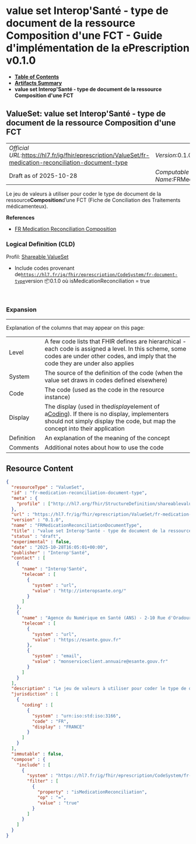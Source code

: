 # value set Interop'Santé - type de document de la ressource Composition d'une FCT - Guide d'implémentation de la ePrescription v0.1.0

* [**Table of Contents**](toc.md)
* [**Artifacts Summary**](artifacts.md)
* **value set Interop'Santé - type de document de la ressource Composition d'une FCT**

## ValueSet: value set Interop'Santé - type de document de la ressource Composition d'une FCT 

| | |
| :--- | :--- |
| *Official URL*:https://hl7.fr/ig/fhir/eprescription/ValueSet/fr-medication-reconciliation-document-type | *Version*:0.1.0 |
| Draft as of 2025-10-28 | *Computable Name*:FRMedicationReconciliationDocumentType |

 
Le jeu de valeurs à utiliser pour coder le type de document de la ressource**Composition**d’une FCT (Fiche de Conciliation des Traitements médicamenteux). 

 **References** 

* [FR Medication Reconciliation Composition](StructureDefinition-fr-medication-reconciliation-composition.md)

### Logical Definition (CLD)

Profil: [Shareable ValueSet](http://hl7.org/fhir/R4/shareablevalueset.html)

* Include codes provenant de[`https://hl7.fr/ig/fhir/eprescription/CodeSystem/fr-document-type`](CodeSystem-fr-document-type.md)version 📦0.1.0 où isMedicationReconciliation = true

 

### Expansion

-------

 Explanation of the columns that may appear on this page: 

| | |
| :--- | :--- |
| Level | A few code lists that FHIR defines are hierarchical - each code is assigned a level. In this scheme, some codes are under other codes, and imply that the code they are under also applies |
| System | The source of the definition of the code (when the value set draws in codes defined elsewhere) |
| Code | The code (used as the code in the resource instance) |
| Display | The display (used in the*display*element of a[Coding](http://hl7.org/fhir/R4/datatypes.html#Coding)). If there is no display, implementers should not simply display the code, but map the concept into their application |
| Definition | An explanation of the meaning of the concept |
| Comments | Additional notes about how to use the code |



## Resource Content

```json
{
  "resourceType" : "ValueSet",
  "id" : "fr-medication-reconciliation-document-type",
  "meta" : {
    "profile" : ["http://hl7.org/fhir/StructureDefinition/shareablevalueset"]
  },
  "url" : "https://hl7.fr/ig/fhir/eprescription/ValueSet/fr-medication-reconciliation-document-type",
  "version" : "0.1.0",
  "name" : "FRMedicationReconciliationDocumentType",
  "title" : "value set Interop'Santé - type de document de la ressource Composition d'une FCT",
  "status" : "draft",
  "experimental" : false,
  "date" : "2025-10-28T16:05:01+00:00",
  "publisher" : "Interop'Santé",
  "contact" : [
    {
      "name" : "Interop'Santé",
      "telecom" : [
        {
          "system" : "url",
          "value" : "http://interopsante.org/"
        }
      ]
    },
    {
      "name" : "Agence du Numérique en Santé (ANS) - 2-10 Rue d'Oradour-sur-Glane, 75015 Paris",
      "telecom" : [
        {
          "system" : "url",
          "value" : "https://esante.gouv.fr"
        },
        {
          "system" : "email",
          "value" : "monserviceclient.annuaire@esante.gouv.fr"
        }
      ]
    }
  ],
  "description" : "Le jeu de valeurs à utiliser pour coder le type de document de la ressource *Composition* d'une FCT (Fiche de Conciliation des Traitements médicamenteux).",
  "jurisdiction" : [
    {
      "coding" : [
        {
          "system" : "urn:iso:std:iso:3166",
          "code" : "FR",
          "display" : "FRANCE"
        }
      ]
    }
  ],
  "immutable" : false,
  "compose" : {
    "include" : [
      {
        "system" : "https://hl7.fr/ig/fhir/eprescription/CodeSystem/fr-document-type",
        "filter" : [
          {
            "property" : "isMedicationReconciliation",
            "op" : "=",
            "value" : "true"
          }
        ]
      }
    ]
  }
}

```
